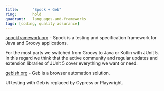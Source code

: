 ```yaml
---
title:      "Spock + Geb"
ring:       hold
quadrant:   languages-and-frameworks
tags: [coding, quality assurance]
---
```


[spockframework.org](http://www.spockframework.org) - Spock is a testing and specification framework for Java and Groovy applications.

For the most parts we switched from Groovy to Java or Kotlin with JUnit 5. In this regard we think that the active community and regular 
updates and extension libraries of JUnit 5 cover everything we want or need.

[gebish.org](http://www.gebish.org) - Geb is a browser automation solution.

UI testing with Geb is replaced by Cypress or Playwright. 

<!--except-->
